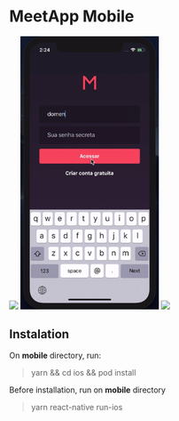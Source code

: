 # MeetApp Mobile

<div>
  <img src="./docs/open.gif" width="250">
  <img src="./docs/sign-in.gif" width="250">
  <img src="./docs/subscription.gif" width="250">
</div>

## Instalation

On **mobile** directory, run:

> yarn && cd ios && pod install

Before installation, run on **mobile** directory

> yarn react-native run-ios
